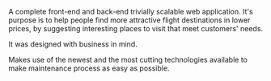 A complete front-end and back-end trivially scalable web application.
It's purpose is to help people find more attractive flight destinations in lower prices,
by suggesting interesting places to visit that meet customers' needs.

It was designed with business in mind.

Makes use of the newest and the most cutting technologies available to make maintenance process as easy as possible.
